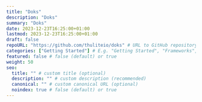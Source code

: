 ```yaml
---
title: "Doks"
description: "Doks"
summary: "Doks"
date: 2023-12-23T16:25:00+01:00
lastmod: 2023-12-23T16:25:00+01:00
draft: false
repoURL: "https://github.com/thuliteio/doks" # URL to GitHub repository
categories: ["Getting Started"] # E.g. "Getting Started", "Frameworks", "Integrations", or "Templates"
featured: false # false (default) or true
weight: 50
seo:
  title: "" # custom title (optional)
  description: "" # custom description (recommended)
  canonical: "" # custom canonical URL (optional)
  noindex: true # false (default) or true
---
```

